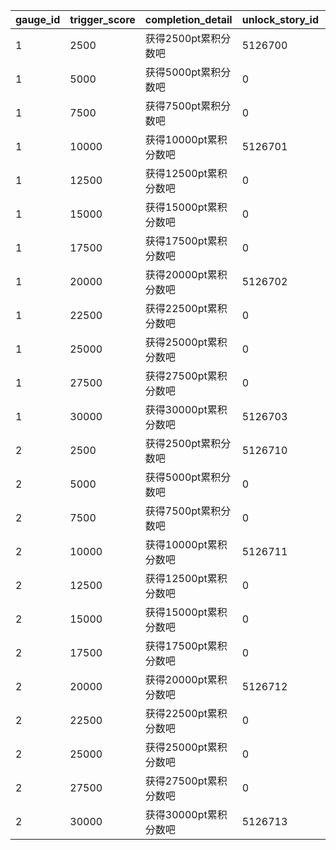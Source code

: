 |gauge_id|trigger_score|completion_detail|unlock_story_id|reward_type|reward_id|reward_count|
| --- | --- | --- | --- | --- | --- | --- |
|1|2500|获得2500pt累积分数吧|5126700|12|94002|50000|
|1|5000|获得5000pt累积分数吧|0|12|94002|50000|
|1|7500|获得7500pt累积分数吧|0|12|94002|50000|
|1|10000|获得10000pt累积分数吧|5126701|7|2839|1|
|1|12500|获得12500pt累积分数吧|0|12|94002|80000|
|1|15000|获得15000pt累积分数吧|0|12|94002|80000|
|1|17500|获得17500pt累积分数吧|0|12|94002|80000|
|1|20000|获得20000pt累积分数吧|5126702|8|91002|25|
|1|22500|获得22500pt累积分数吧|0|12|94002|100000|
|1|25000|获得25000pt累积分数吧|0|12|94002|100000|
|1|27500|获得27500pt累积分数吧|0|8|91002|100|
|1|30000|获得30000pt累积分数吧|5126703|15|11001262|1|
|2|2500|获得2500pt累积分数吧|5126710|12|94002|50000|
|2|5000|获得5000pt累积分数吧|0|12|94002|50000|
|2|7500|获得7500pt累积分数吧|0|12|94002|50000|
|2|10000|获得10000pt累积分数吧|5126711|7|2840|1|
|2|12500|获得12500pt累积分数吧|0|12|94002|80000|
|2|15000|获得15000pt累积分数吧|0|12|94002|80000|
|2|17500|获得17500pt累积分数吧|0|12|94002|80000|
|2|20000|获得20000pt累积分数吧|5126712|8|91002|25|
|2|22500|获得22500pt累积分数吧|0|12|94002|100000|
|2|25000|获得25000pt累积分数吧|0|12|94002|100000|
|2|27500|获得27500pt累积分数吧|0|8|91002|100|
|2|30000|获得30000pt累积分数吧|5126713|15|11001263|1|